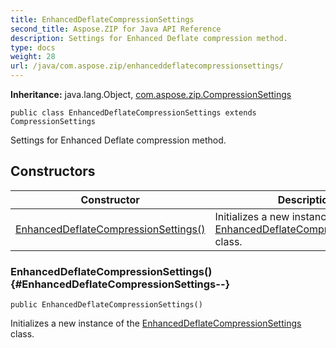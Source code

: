 ```yaml
---
title: EnhancedDeflateCompressionSettings
second_title: Aspose.ZIP for Java API Reference
description: Settings for Enhanced Deflate compression method.
type: docs
weight: 28
url: /java/com.aspose.zip/enhanceddeflatecompressionsettings/
---
```


**Inheritance:**
java.lang.Object, [com.aspose.zip.CompressionSettings](../../com.aspose.zip/compressionsettings)
```
public class EnhancedDeflateCompressionSettings extends CompressionSettings
```

Settings for Enhanced Deflate compression method.
## Constructors

| Constructor | Description |
| --- | --- |
| [EnhancedDeflateCompressionSettings()](#EnhancedDeflateCompressionSettings--) | Initializes a new instance of the [EnhancedDeflateCompressionSettings](../../com.aspose.zip/enhanceddeflatecompressionsettings) class. |
### EnhancedDeflateCompressionSettings() {#EnhancedDeflateCompressionSettings--}
```
public EnhancedDeflateCompressionSettings()
```


Initializes a new instance of the [EnhancedDeflateCompressionSettings](../../com.aspose.zip/enhanceddeflatecompressionsettings) class.

